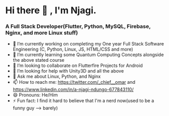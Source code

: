 # Hi there 👋 , I'm Njagi. 
### A Full Stack Developer(Flutter, Python, MySQL, Firebase, Nginx, and more Linux stuff)

<!--
**enzonjagi/enzonjagi** is a ✨ _special_ ✨ repository because its `README.md` (this file) appears on your GitHub profile.

Here are some ideas to get you started:
-->
- 🔭 I’m currently working on completing my One year Full Stack Software Engineering (C, Python, Linux, JS, HTML/CSS and more)
- 🌱 I’m currently learning some Quantum Computing Concepts alongside the above stated course
- 👯 I’m looking to collaborate on Flutterfire Projects for Android
- 🤔 I’m looking for help with Unity3D and all the above
- 💬 Ask me about Linux, Python, and Nginx
- 📫 How to reach me: https://twitter.com/_chief__omar and https://www.linkedin.com/in/a-njagi-ndungo-677843110/
- 😄 Pronouns: He/Him
- ⚡ Fun fact: I find it hard to believe that I'm a nerd now(used to be a funny guy --> barely)

